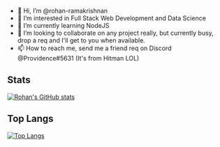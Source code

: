 - 👋 Hi, I’m @rohan-ramakrishnan
- 👀 I’m interested in Full Stack Web Development and Data Science
- 🌱 I’m currently learning NodeJS
- 💞️ I’m looking to collaborate on any project really, but currently busy, drop a req and I'll get to you when available.
- 📫 How to reach me, send me a friend req on Discord @Providence#5631 (It's from Hitman LOL)

## Stats
[![Rohan's GitHub stats](https://github-readme-stats.vercel.app/api?username=rohan-ramakrishnan&count_private=true&show_icons=true&theme=gotham)](https://github.com/anuraghazra/github-readme-stats)

## Top Langs
[![Top Langs](https://github-readme-stats.vercel.app/api/top-langs/?username=rohan-ramakrishnan&count_private=true&show_icons=true&theme=gotham&layout=compact)](https://github.com/anuraghazra/github-readme-stats)

<!---
rohan-ramakrishnan/rohan-ramakrishnan is a ✨ special ✨ repository because its `README.md` (this file) appears on your GitHub profile.
You can click the Preview link to take a look at your changes.
--->

